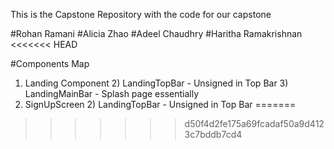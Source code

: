 This is the Capstone Repository with the code for our capstone

#Rohan Ramani
#Alicia Zhao
#Adeel Chaudhry
#Haritha Ramakrishnan
<<<<<<< HEAD

#Components Map

1) Landing Component
    2) LandingTopBar - Unsigned in Top Bar
    3) LandingMainBar - Splash page essentially
4) SignUpScreen
    2) LandingTopBar - Unsigned in Top Bar
=======
>>>>>>> d50f4d2fe175a69fcadaf50a9d4123c7bddb7cd4
